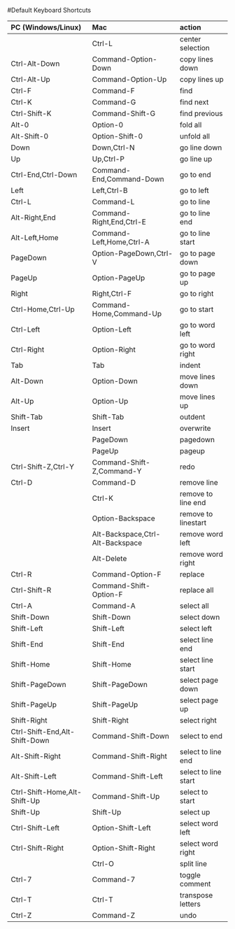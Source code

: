 #Default Keyboard Shortcuts

| PC (Windows/Linux)             | Mac                            | action                         |
|:-------------------------------|:-------------------------------|:-------------------------------|
|                                | Ctrl-L                         | center selection               |
| Ctrl-Alt-Down                  | Command-Option-Down            | copy lines down                |
| Ctrl-Alt-Up                    | Command-Option-Up              | copy lines up                  |
| Ctrl-F                         | Command-F                      | find                           |
| Ctrl-K                         | Command-G                      | find next                      |
| Ctrl-Shift-K                   | Command-Shift-G                | find previous                  |
| Alt-0                          | Option-0                       | fold all                       |
| Alt-Shift-0                    | Option-Shift-0                 | unfold all                     |
| Down                           | Down,Ctrl-N                    | go line down                   |
| Up                             | Up,Ctrl-P                      | go line up                     |
| Ctrl-End,Ctrl-Down             | Command-End,Command-Down       | go to end                      |
| Left                           | Left,Ctrl-B                    | go to left                     |
| Ctrl-L                         | Command-L                      | go to line                     |
| Alt-Right,End                  | Command-Right,End,Ctrl-E       | go to line end                 |
| Alt-Left,Home                  | Command-Left,Home,Ctrl-A       | go to line start               |
| PageDown                       | Option-PageDown,Ctrl-V         | go to page down                |
| PageUp                         | Option-PageUp                  | go to page up                  |
| Right                          | Right,Ctrl-F                   | go to right                    |
| Ctrl-Home,Ctrl-Up              | Command-Home,Command-Up        | go to start                    |
| Ctrl-Left                      | Option-Left                    | go to word left                |
| Ctrl-Right                     | Option-Right                   | go to word right               |
| Tab                            | Tab                            | indent                         |
| Alt-Down                       | Option-Down                    | move lines down                |
| Alt-Up                         | Option-Up                      | move lines up                  |
| Shift-Tab                      | Shift-Tab                      | outdent                        |
| Insert                         | Insert                         | overwrite                      |
|                                | PageDown                       | pagedown                       |
|                                | PageUp                         | pageup                         |
| Ctrl-Shift-Z,Ctrl-Y            | Command-Shift-Z,Command-Y      | redo                           |
| Ctrl-D                         | Command-D                      | remove line                    |
|                                | Ctrl-K                         | remove to line end             |
|                                | Option-Backspace               | remove to linestart            |
|                                | Alt-Backspace,Ctrl-Alt-Backspace | remove word left               |
|                                | Alt-Delete                     | remove word right              |
| Ctrl-R                         | Command-Option-F               | replace                        |
| Ctrl-Shift-R                   | Command-Shift-Option-F         | replace all                    |
| Ctrl-A                         | Command-A                      | select all                     |
| Shift-Down                     | Shift-Down                     | select down                    |
| Shift-Left                     | Shift-Left                     | select left                    |
| Shift-End                      | Shift-End                      | select line end                |
| Shift-Home                     | Shift-Home                     | select line start              |
| Shift-PageDown                 | Shift-PageDown                 | select page down               |
| Shift-PageUp                   | Shift-PageUp                   | select page up                 |
| Shift-Right                    | Shift-Right                    | select right                   |
| Ctrl-Shift-End,Alt-Shift-Down  | Command-Shift-Down             | select to end                  |
| Alt-Shift-Right                | Command-Shift-Right            | select to line end             |
| Alt-Shift-Left                 | Command-Shift-Left             | select to line start           |
| Ctrl-Shift-Home,Alt-Shift-Up   | Command-Shift-Up               | select to start                |
| Shift-Up                       | Shift-Up                       | select up                      |
| Ctrl-Shift-Left                | Option-Shift-Left              | select word left               |
| Ctrl-Shift-Right               | Option-Shift-Right             | select word right              |
|                                | Ctrl-O                         | split line                     |
| Ctrl-7                         | Command-7                      | toggle comment                 |
| Ctrl-T                         | Ctrl-T                         | transpose letters              |
| Ctrl-Z                         | Command-Z                      | undo                           |